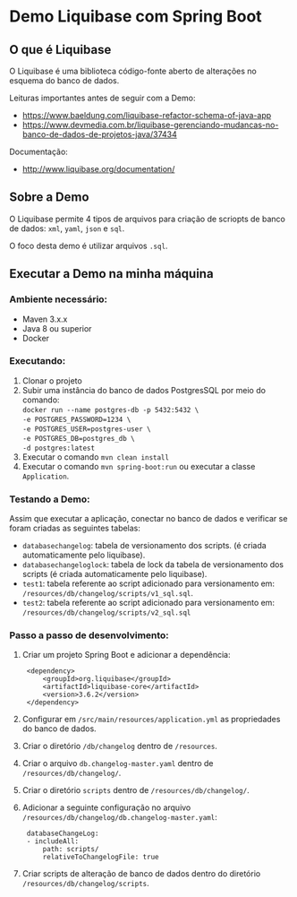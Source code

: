 # Demo Liquibase com Spring Boot

## O que é Liquibase

O Liquibase é uma biblioteca código-fonte aberto de alterações no esquema do banco de dados.

Leituras importantes antes de seguir com a Demo:
* https://www.baeldung.com/liquibase-refactor-schema-of-java-app
* https://www.devmedia.com.br/liquibase-gerenciando-mudancas-no-banco-de-dados-de-projetos-java/37434

Documentação:
* http://www.liquibase.org/documentation/

## Sobre a Demo

O Liquibase permite 4 tipos de arquivos para criação de scriopts de banco de dados: `xml`, `yaml`, `json` e `sql`.

O foco desta demo é utilizar arquivos `.sql`.

## Executar a Demo na minha máquina

### Ambiente necessário:

* Maven 3.x.x
* Java 8 ou superior
* Docker

### Executando:

1. Clonar o projeto
2. Subir uma instância do banco de dados PostgresSQL por meio do comando:  
    `docker run --name postgres-db -p 5432:5432 \`  
    `-e POSTGRES_PASSWORD=1234 \`  
    `-e POSTGRES_USER=postgres-user \`  
    `-e POSTGRES_DB=postgres_db \`  
    `-d postgres:latest`  
3. Executar o comando `mvn clean install`
4. Executar o comando `mvn spring-boot:run` ou executar a classe `Application`.

### Testando a Demo:

Assim que executar a aplicação, conectar no banco de dados e verificar se foram criadas as seguintes tabelas:
* `databasechangelog`: tabela de versionamento dos scripts. (é criada automaticamente pelo liquibase).
* `databasechangeloglock`: tabela de lock da tabela de versionamento dos scripts (é criada automaticamente pelo liquibase).
* `test1`: tabela referente ao script adicionado para versionamento em: `/resources/db/changelog/scripts/v1_sql.sql`.
* `test2`: tabela referente ao script adicionado para versionamento em:  `/resources/db/changelog/scripts/v2_sql.sql`

### Passo a passo de desenvolvimento:

1. Criar um projeto Spring Boot e adicionar a dependência:

        <dependency>
			<groupId>org.liquibase</groupId>
			<artifactId>liquibase-core</artifactId>
			<version>3.6.2</version>
		</dependency>

2. Configurar em `/src/main/resources/application.yml` as propriedades do banco de dados.
3. Criar o diretório  `/db/changelog` dentro de `/resources`.
4. Criar o arquivo `db.changelog-master.yaml` dentro de `/resources/db/changelog/`.
5. Criar o diretório `scripts` dentro de `/resources/db/changelog/`.
5. Adicionar a seguinte configuração no arquivo `/resources/db/changelog/db.changelog-master.yaml`:

        databaseChangeLog:
        - includeAll:
            path: scripts/
            relativeToChangelogFile: true
6. Criar scripts de alteração de banco de dados dentro do diretório `/resources/db/changelog/scripts`.